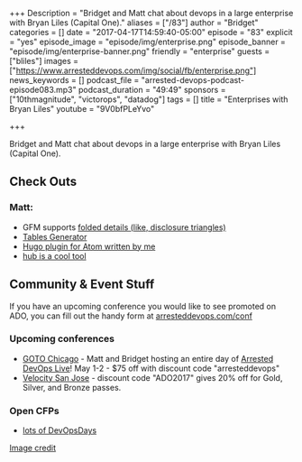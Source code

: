 +++
Description = "Bridget and Matt chat about devops in a large enterprise with Bryan Liles (Capital One)."
aliases = ["/83"]
author = "Bridget"
categories = []
date = "2017-04-17T14:59:40-05:00"
episode = "83"
explicit = "yes"
episode_image = "episode/img/enterprise.png"
episode_banner = "episode/img/enterprise-banner.png"
friendly = "enterprise"
guests = ["bliles"]
images = ["https://www.arresteddevops.com/img/social/fb/enterprise.png"]
news_keywords = []
podcast_file = "arrested-devops-podcast-episode083.mp3"
podcast_duration = "49:49"
sponsors = ["10thmagnitude", "victorops", "datadog"]
tags = []
title = "Enterprises with Bryan Liles"
youtube = "9V0bfPLeYvo"

+++

Bridget and Matt chat about devops in a large enterprise with Bryan Liles (Capital One).


## Check Outs

### Matt:
- GFM supports [folded details (like, disclosure triangles)](https://twitter.com/felixrieseberg/status/849082760098709506)
- [Tables Generator](http://www.tablesgenerator.com/)
- [Hugo plugin for Atom written by me](https://atom.io/packages/language-hugo)
- [hub is a cool tool](https://github.com/github/hub)


## Community & Event Stuff

If you have an upcoming conference you would like to see promoted on ADO, you can fill out the handy form at [arresteddevops.com/conf](https://arresteddevops.com/conf)

### Upcoming conferences

- [GOTO Chicago](https://gotochgo.com/) - Matt and Bridget hosting an entire day of [Arrested DevOps Live](https://gotochgo.com/2017/tracks/43)! May 1-2 - $75 off with discount code "arresteddevops"
- [Velocity San Jose](https://conferences.oreilly.com/velocity/vl-ca) - discount code "ADO2017" gives 20% off for Gold, Silver, and Bronze passes.

### Open CFPs

* [lots of DevOpsDays](https://devopsdays.org/speaking)

[Image credit](https://www.flickr.com/photos/bradipo/1435739708)
